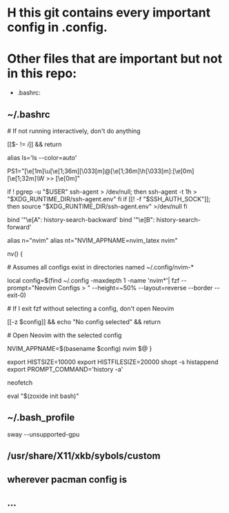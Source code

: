 # H this git contains every important config in .config.

# Other files that are important but not in this repo:

- .bashrc:

## ~/.bashrc

\# If not running interactively, don't do anything

[[$- != *i*]] && return

alias ls='ls --color=auto'

PS1="\[\e[1m\]\u\[\e[1;36m\]\[\033[m\]@\[\e[1;36m\]\h\[\033[m\]:\[\e[0m\]\[\e[1;32m\]\W >> \[\e[0m\]"

if ! pgrep -u "$USER" ssh-agent > /dev/null; then
    ssh-agent -t 1h > "$XDG_RUNTIME_DIR/ssh-agent.env"
fi
if [[! -f "$SSH_AUTH_SOCK"]]; then
source "$XDG_RUNTIME_DIR/ssh-agent.env" >/dev/null
fi

bind '"\e[A": history-search-backward'
bind '"\e[B": history-search-forward'

alias n="nvim"
alias nt="NVIM_APPNAME=nvim_latex nvim"

nv() {

\# Assumes all configs exist in directories named ~/.config/nvim-\*

local config=$(find ~/.config -maxdepth 1 -name 'nvim\*'| fzf --prompt="Neovim Configs > " --height=~50% --layout=reverse --border --exit-0)

\# If I exit fzf without selecting a config, don't open Neovim

[[-z $config]] && echo "No config selected" && return

\# Open Neovim with the selected config

NVIM_APPNAME=$(basename $config) nvim $@
}

export HISTSIZE=10000
export HISTFILESIZE=20000
shopt -s histappend
export PROMPT_COMMAND='history -a'

neofetch

eval "$(zoxide init bash)"

## ~/.bash_profile

sway --unsupported-gpu

## /usr/share/X11/xkb/sybols/custom

## wherever pacman config is

## ...
